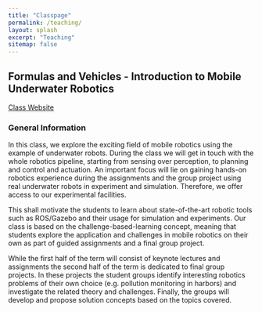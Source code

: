 ```yaml
---
title: "Classpage"
permalink: /teaching/
layout: splash
excerpt: "Teaching"
sitemap: false
---
```


## Formulas and Vehicles - Introduction to Mobile Underwater Robotics
[Class Website](https://hippocampusrobotics.github.io/fav_docs/00_main_toc/overview.html#)

### General Information
In this class, we explore the exciting field of mobile robotics using the example of underwater robots. During the class we will get in touch with the whole robotics pipeline, starting from sensing over perception, to planning and control and actuation. An important focus will lie on gaining hands-on robotics experience during the assignments and the group project using real underwater robots in experiment and simulation. Therefore, we offer access to our experimental facilities.

This shall motivate the students to learn about state-of-the-art robotic tools such as ROS/Gazebo and their usage for simulation and experiments. Our class is based on the challenge-based-learning concept, meaning that students explore the application and challenges in mobile robotics on their own as part of guided assignments and a final group project.

While the first half of the term will consist of keynote lectures and assignments the second half of the term is dedicated to final group projects. In these projects the student groups identify interesting robotics problems of their own choice (e.g. pollution monitoring in harbors) and investigate the related theory and challenges. Finally, the groups will develop and propose solution concepts based on the topics covered.

